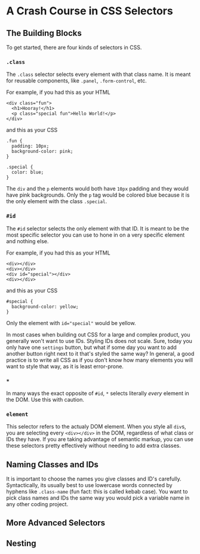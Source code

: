 # A Crash Course in CSS Selectors

<!-- TODO(maddie): more of an intro -->

## The Building Blocks

To get started, there are four kinds of selectors in CSS.
<!-- TODO(maddie): Add more content here -->

### `.class`

The `.class` selector selects every element with that class name. It is meant for reusable components, like `.panel`, `.form-control`, etc.

For example, if you had this as your HTML
```
<div class="fun">
  <h1>Hooray!</h1>
  <p class="special fun">Hello World!</p>
</div>
```
and this as your CSS
```
.fun {
  padding: 10px;
  background-color: pink;
}

.special {
  color: blue;
}
```

The `div` and the `p` elements would both have `10px` padding and they would have pink backgrounds. Only the `p` tag would be colored blue because it is the only element with the class `.special`.

### `#id`

The `#id` selector selects the only element with that ID. It is meant to be the most specific selector you can use to hone in on a very specific element and nothing else.

For example, if you had this as your HTML
```
<div></div>
<div></div>
<div id="special"></div>
<div></div>
```
and this as your CSS
```
#special {
  background-color: yellow;
}
```
Only the element with `id="special"` would be yellow.

In most cases when building out CSS for a large and complex product, you generally won't want to use IDs. Styling IDs does not scale. Sure, today you only have one `settings` button, but what if some day you want to add another button right next to it that's styled the same way? In general, a good practice is to write all CSS as if you don't know how many elements you will want to style that way, as it is least error-prone.

### `*`

In many ways the exact opposite of `#id`, `*` selects literally *every* element in the DOM. Use this with caution.

### `element`
<!-- TODO(maddie): link to semantic markup article -->
This selector refers to the actualy DOM element. When you style all `div`s, you are selecting every `<div></div>` in the DOM, regardless of what class or IDs they have. If you are taking advantage of semantic markup, you can use these selectors pretty effectively without needing to add extra classes.

## Naming Classes and IDs

It is important to choose the names you give classes and ID's carefully. Syntactically, its usually best to use lowercase words connected by hyphens like `.class-name` (fun fact: this is called kebab case). You want to pick class names and IDs the same way you would pick a variable name in any other coding project. 
<!-- TODO(maddie): naming classes and ids -->

## More Advanced Selectors
<!-- TODO(maddie): referential selectors -->

## Nesting
<!-- TODO(maddie): nesting -->
